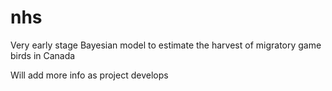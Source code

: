 # nhs

Very early stage Bayesian model to estimate the harvest of migratory game birds in Canada

Will add more info as project develops

